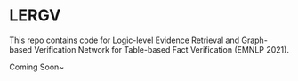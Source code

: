 LERGV
=====

This repo contains code for Logic-level Evidence Retrieval and Graph-based Verification Network for Table-based Fact Verification (EMNLP 2021).

Coming Soon~


